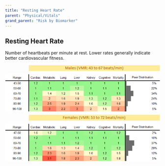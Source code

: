 ```yaml
---
title: "Resting Heart Rate"
parent: "Physical/Vitals"
grand_parent: "Risk by Biomarker"
---
```



## Resting Heart Rate


Number of heartbeats per minute at rest. Lower rates generally indicate better cardiovascular fitness.

<div style="display: flex; flex-direction: column; gap: 10px;">

  <img src="/assets/images/vmrbiomarker_resting_heartrate__male.png" alt="Resting Heart Rate VMR Male" style="margin-left: 15%">
  <img src="/assets/images/rr_resting_heartrate__male.png" alt="Resting Heart Rate RR Male">

  <img src="/assets/images/vmrbiomarker_resting_heartrate__female.png" alt="Resting Heart Rate VMR Female" style="margin-left: 15%; ">
  <img src="/assets/images/rr_resting_heartrate__female.png" alt="Resting Heart Rate RR Female">

</div>



